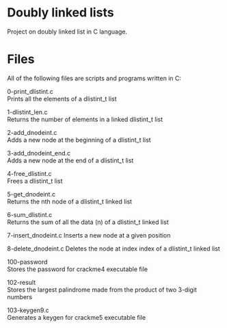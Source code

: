 # Doubly linked lists

Project on doubly linked list in C language.

# Files
All of the following files are scripts and programs written in C:

0-print_dlistint.c	
Prints all the elements of a dlistint_t list

1-dlistint_len.c	
Returns the number of elements in a linked dlistint_t list

2-add_dnodeint.c	
Adds a new node at the beginning of a dlistint_t list

3-add_dnodeint_end.c	
Adds a new node at the end of a dlistint_t list

4-free_dlistint.c	
Frees a dlistint_t list

5-get_dnodeint.c	
Returns the nth node of a dlistint_t linked list

6-sum_dlistint.c	
Returns the sum of all the data (n) of a dlistint_t linked list

7-insert_dnodeint.c	
Inserts a new node at a given position

8-delete_dnodeint.c	
Deletes the node at index index of a dlistint_t linked list

100-password		
Stores the password for crackme4 executable file

102-result		
Stores the largest palindrome made from the product of two 3-digit numbers

103-keygen9.c		
Generates a keygen for crackme5 executable file
